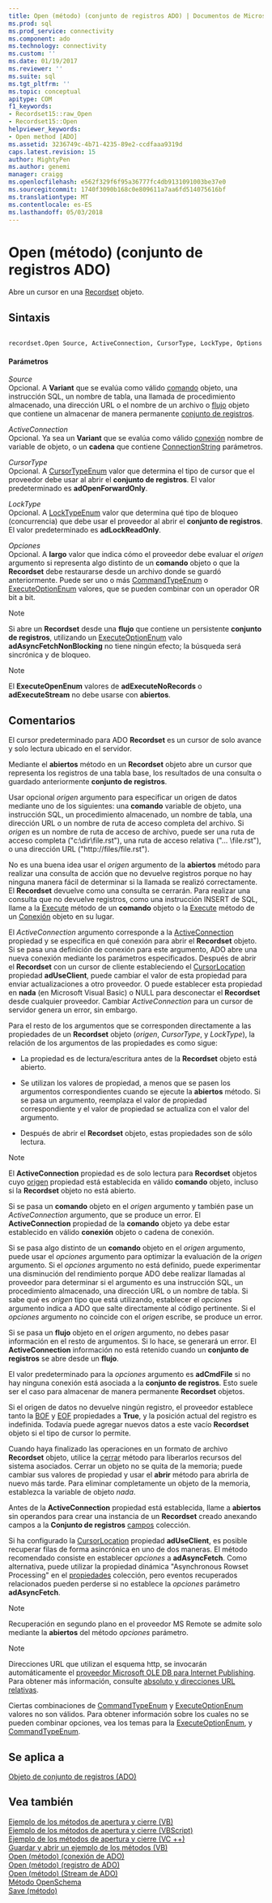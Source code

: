```yaml
---
title: Open (método) (conjunto de registros ADO) | Documentos de Microsoft
ms.prod: sql
ms.prod_service: connectivity
ms.component: ado
ms.technology: connectivity
ms.custom: ''
ms.date: 01/19/2017
ms.reviewer: ''
ms.suite: sql
ms.tgt_pltfrm: ''
ms.topic: conceptual
apitype: COM
f1_keywords:
- Recordset15::raw_Open
- Recordset15::Open
helpviewer_keywords:
- Open method [ADO]
ms.assetid: 3236749c-4b71-4235-89e2-ccdfaaa9319d
caps.latest.revision: 15
author: MightyPen
ms.author: genemi
manager: craigg
ms.openlocfilehash: e562f329f6f95a36777fc4db9131091003be37e0
ms.sourcegitcommit: 1740f3090b168c0e809611a7aa6fd514075616bf
ms.translationtype: MT
ms.contentlocale: es-ES
ms.lasthandoff: 05/03/2018
---
```

# <a name="open-method-ado-recordset"></a>Open (método) (conjunto de registros ADO)
Abre un cursor en una [Recordset](../../../ado/reference/ado-api/recordset-object-ado.md) objeto.  
  
## <a name="syntax"></a>Sintaxis  
  
```  
  
recordset.Open Source, ActiveConnection, CursorType, LockType, Options  
```  
  
#### <a name="parameters"></a>Parámetros  
 *Source*  
 Opcional. A **Variant** que se evalúa como válido [comando](../../../ado/reference/ado-api/command-object-ado.md) objeto, una instrucción SQL, un nombre de tabla, una llamada de procedimiento almacenado, una dirección URL o el nombre de un archivo o [flujo](../../../ado/reference/ado-api/stream-object-ado.md) objeto que contiene un almacenar de manera permanente [conjunto de registros](../../../ado/reference/ado-api/recordset-object-ado.md).  
  
 *ActiveConnection*  
 Opcional. Ya sea un **Variant** que se evalúa como válido [conexión](../../../ado/reference/ado-api/connection-object-ado.md) nombre de variable de objeto, o un **cadena** que contiene [ConnectionString](../../../ado/reference/ado-api/connectionstring-property-ado.md) parámetros.  
  
 *CursorType*  
 Opcional. A [CursorTypeEnum](../../../ado/reference/ado-api/cursortypeenum.md) valor que determina el tipo de cursor que el proveedor debe usar al abrir el **conjunto de registros**. El valor predeterminado es **adOpenForwardOnly**.  
  
 *LockType*  
 Opcional. A [LockTypeEnum](../../../ado/reference/ado-api/locktypeenum.md) valor que determina qué tipo de bloqueo (concurrencia) que debe usar el proveedor al abrir el **conjunto de registros**. El valor predeterminado es **adLockReadOnly**.  
  
 *Opciones*  
 Opcional. A **largo** valor que indica cómo el proveedor debe evaluar el *origen* argumento si representa algo distinto de un **comando** objeto o que la **Recordset** debe restaurarse desde un archivo donde se guardó anteriormente. Puede ser uno o más [CommandTypeEnum](../../../ado/reference/ado-api/commandtypeenum.md) o [ExecuteOptionEnum](../../../ado/reference/ado-api/executeoptionenum.md) valores, que se pueden combinar con un operador OR bit a bit.  
  
> [!NOTE]
>  Si abre un **Recordset** desde una **flujo** que contiene un persistente **conjunto de registros**, utilizando un [ExecuteOptionEnum](../../../ado/reference/ado-api/executeoptionenum.md) valo **adAsyncFetchNonBlocking** no tiene ningún efecto; la búsqueda será sincrónica y de bloqueo.  
  
> [!NOTE]
>  El **ExecuteOpenEnum** valores de **adExecuteNoRecords** o **adExecuteStream** no debe usarse con **abiertos**.  
  
## <a name="remarks"></a>Comentarios  
 El cursor predeterminado para ADO **Recordset** es un cursor de solo avance y solo lectura ubicado en el servidor.  
  
 Mediante el **abiertos** método en un **Recordset** objeto abre un cursor que representa los registros de una tabla base, los resultados de una consulta o guardado anteriormente **conjunto de registros**.  
  
 Usar opcional *origen* argumento para especificar un origen de datos mediante uno de los siguientes: una **comando** variable de objeto, una instrucción SQL, un procedimiento almacenado, un nombre de tabla, una dirección URL o un nombre de ruta de acceso completa del archivo. Si *origen* es un nombre de ruta de acceso de archivo, puede ser una ruta de acceso completa ("c:\dir\file.rst"), una ruta de acceso relativa ("... \file.rst"), o una dirección URL ("http://files/file.rst").  
  
 No es una buena idea usar el *origen* argumento de la **abiertos** método para realizar una consulta de acción que no devuelve registros porque no hay ninguna manera fácil de determinar si la llamada se realizó correctamente. El **Recordset** devuelve como una consulta se cerrarán. Para realizar una consulta que no devuelve registros, como una instrucción INSERT de SQL, llame a la [Execute](../../../ado/reference/ado-api/execute-method-ado-command.md) método de un **comando** objeto o la [Execute](../../../ado/reference/ado-api/execute-method-ado-connection.md) método de un [Conexión](../../../ado/reference/ado-api/connection-object-ado.md) objeto en su lugar.  
  
 El *ActiveConnection* argumento corresponde a la [ActiveConnection](../../../ado/reference/ado-api/activeconnection-property-ado.md) propiedad y se especifica en qué conexión para abrir el **Recordset** objeto. Si se pasa una definición de conexión para este argumento, ADO abre una nueva conexión mediante los parámetros especificados. Después de abrir el **Recordset** con un cursor de cliente estableciendo el [CursorLocation](../../../ado/reference/ado-api/cursorlocation-property-ado.md) propiedad **adUseClient**, puede cambiar el valor de esta propiedad para enviar actualizaciones a otro proveedor. O puede establecer esta propiedad en **nada** (en Microsoft Visual Basic) o NULL para desconectar el **Recordset** desde cualquier proveedor. Cambiar *ActiveConnection* para un cursor de servidor genera un error, sin embargo.  
  
 Para el resto de los argumentos que se corresponden directamente a las propiedades de un **Recordset** objeto (*origen*, *CursorType*, y *LockType*), la relación de los argumentos de las propiedades es como sigue:  
  
-   La propiedad es de lectura/escritura antes de la **Recordset** objeto está abierto.  
  
-   Se utilizan los valores de propiedad, a menos que se pasen los argumentos correspondientes cuando se ejecute la **abiertos** método. Si se pasa un argumento, reemplaza el valor de propiedad correspondiente y el valor de propiedad se actualiza con el valor del argumento.  
  
-   Después de abrir el **Recordset** objeto, estas propiedades son de sólo lectura.  
  
> [!NOTE]
>  El **ActiveConnection** propiedad es de solo lectura para **Recordset** objetos cuyo [origen](../../../ado/reference/ado-api/source-property-ado-recordset.md) propiedad está establecida en válido **comando** objeto, incluso si la **Recordset** objeto no está abierto.  
  
 Si se pasa un **comando** objeto en el *origen* argumento y también pase un *ActiveConnection* argumento, que se produce un error. El **ActiveConnection** propiedad de la **comando** objeto ya debe estar establecido en válido **conexión** objeto o cadena de conexión.  
  
 Si se pasa algo distinto de un **comando** objeto en el *origen* argumento, puede usar el *opciones* argumento para optimizar la evaluación de la *origen*  argumento. Si el *opciones* argumento no está definido, puede experimentar una disminución del rendimiento porque ADO debe realizar llamadas al proveedor para determinar si el argumento es una instrucción SQL, un procedimiento almacenado, una dirección URL o un nombre de tabla. Si sabe qué es *origen* tipo que está utilizando, establecer el *opciones* argumento indica a ADO que salte directamente al código pertinente. Si el *opciones* argumento no coincide con el *origen* escribe, se produce un error.  
  
 Si se pasa un **flujo** objeto en el *origen* argumento, no debes pasar información en el resto de argumentos. Si lo hace, se generará un error. El **ActiveConnection** información no está retenido cuando un **conjunto de registros** se abre desde un **flujo**.  
  
 El valor predeterminado para la *opciones* argumento es **adCmdFile** si no hay ninguna conexión está asociada a la **conjunto de registros**. Esto suele ser el caso para almacenar de manera permanente **Recordset** objetos.  
  
 Si el origen de datos no devuelve ningún registro, el proveedor establece tanto la [BOF](../../../ado/reference/ado-api/bof-eof-properties-ado.md) y [EOF](../../../ado/reference/ado-api/bof-eof-properties-ado.md) propiedades a **True**, y la posición actual del registro es indefinida. Todavía puede agregar nuevos datos a este vacío **Recordset** objeto si el tipo de cursor lo permite.  
  
 Cuando haya finalizado las operaciones en un formato de archivo **Recordset** objeto, utilice la [cerrar](../../../ado/reference/ado-api/close-method-ado.md) método para liberarlos recursos del sistema asociados. Cerrar un objeto no se quita de la memoria; puede cambiar sus valores de propiedad y usar el **abrir** método para abrirla de nuevo más tarde. Para eliminar completamente un objeto de la memoria, establezca la variable de objeto *nada*.  
  
 Antes de la **ActiveConnection** propiedad está establecida, llame a **abiertos** sin operandos para crear una instancia de un **Recordset** creado anexando campos a la  **Conjunto de registros** [campos](../../../ado/reference/ado-api/fields-collection-ado.md) colección.  
  
 Si ha configurado la [CursorLocation](../../../ado/reference/ado-api/cursorlocation-property-ado.md) propiedad **adUseClient**, es posible recuperar filas de forma asincrónica en uno de dos maneras. El método recomendado consiste en establecer *opciones* a **adAsyncFetch**. Como alternativa, puede utilizar la propiedad dinámica "Asynchronous Rowset Processing" en el [propiedades](../../../ado/reference/ado-api/properties-collection-ado.md) colección, pero eventos recuperados relacionados pueden perderse si no establece la *opciones* parámetro **adAsyncFetch**.  
  
> [!NOTE]
>  Recuperación en segundo plano en el proveedor MS Remote se admite solo mediante la **abiertos** del método *opciones* parámetro.  
  
> [!NOTE]
>  Direcciones URL que utilizan el esquema http, se invocarán automáticamente el [proveedor Microsoft OLE DB para Internet Publishing](../../../ado/guide/appendixes/microsoft-ole-db-provider-for-internet-publishing.md). Para obtener más información, consulte [absoluto y direcciones URL relativas](../../../ado/guide/data/absolute-and-relative-urls.md).  
  
 Ciertas combinaciones de [CommandTypeEnum](../../../ado/reference/ado-api/commandtypeenum.md) y [ExecuteOptionEnum](../../../ado/reference/ado-api/executeoptionenum.md) valores no son válidos. Para obtener información sobre los cuales no se pueden combinar opciones, vea los temas para la [ExecuteOptionEnum](../../../ado/reference/ado-api/executeoptionenum.md), y [CommandTypeEnum](../../../ado/reference/ado-api/commandtypeenum.md).  
  
## <a name="applies-to"></a>Se aplica a  
 [Objeto de conjunto de registros (ADO)](../../../ado/reference/ado-api/recordset-object-ado.md)  
  
## <a name="see-also"></a>Vea también  
 [Ejemplo de los métodos de apertura y cierre (VB)](../../../ado/reference/ado-api/open-and-close-methods-example-vb.md)   
 [Ejemplo de los métodos de apertura y cierre (VBScript)](../../../ado/reference/ado-api/open-and-close-methods-example-vbscript.md)   
 [Ejemplo de los métodos de apertura y cierre (VC ++)](../../../ado/reference/ado-api/open-and-close-methods-example-vc.md)   
 [Guardar y abrir un ejemplo de los métodos (VB)](../../../ado/reference/ado-api/save-and-open-methods-example-vb.md)   
 [Open (método) (conexión de ADO)](../../../ado/reference/ado-api/open-method-ado-connection.md)   
 [Open (método) (registro de ADO)](../../../ado/reference/ado-api/open-method-ado-record.md)   
 [Open (método) (Stream de ADO)](../../../ado/reference/ado-api/open-method-ado-stream.md)   
 [Método OpenSchema](../../../ado/reference/ado-api/openschema-method.md)   
 [Save (método)](../../../ado/reference/ado-api/save-method.md)
